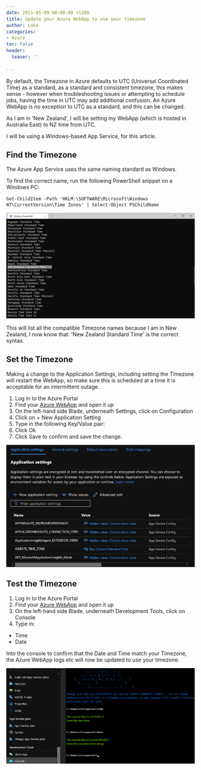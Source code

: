 ```yaml
---
date: 2021-05-09 00:00:00 +1200
title: Update your Azure WebApp to use your timezone
author: Luke
categories:
- Azure
toc: false
header:
  teaser: ''

---
```

By default, the Timezone in Azure defaults to UTC (Universal Coordinated Time) as a standard, as a standard and consistent timezone, this makes sense - however when troubleshooting issues or attempting to schedule jobs, having the time in UTC may add additional confusion. An Azure WebApp is no exception to UTC as a standard, and this can be changed.

As I am in 'New Zealand', I will be setting my WebApp (which is hosted in Australia East) to NZ time from UTC.

I will be using a Windows-based App Service, for this article.

## Find the Timezone

The Azure App Service uses the same naming standard as Windows.

To find the correct name, run the following PowerShell snippet on a Windows PC:

    Get-ChildItem -Path 'HKLM:\SOFTWARE\Microsoft\Windows NT\CurrentVersion\Time Zones' | Select-Object PSChildName

![](/uploads/windowsterminal_timezone.png)

This will list all the compatible Timezone names because I am in New Zealand, I now know that: 'New Zealand Standard Time' is the correct syntax.

## Set the Timezone

Making a change to the Application Settings, including setting the Timezone will restart the WebApp, so make sure this is scheduled at a time it is acceptable for an intermittent outage.

1. Log in to the Azure Portal
2. Find your [Azure WebApp]() and open it up
3. On the left-hand side Blade, underneath Settings, click on Configuration
4. Click on + New Application Setting
5. Type in the following Key/Value pair:
6. Click Ok
7. Click Save to confirm and save the change.

![Azure WebApp - Timezone](/uploads/azurewebapp_appsettingstimezone.png "Azure WebApp - Timezone")

## Test the Timezone

1. Log in to the Azure Portal
2. Find your [Azure WebApp]() and open it up
3. On the left-hand side Blade, underneath Development Tools, click on Console
4. Type in:

* Time
* Date

Into the console to confirm that the Date and Time match your Timezone, the Azure WebApp logs etc will now be updated to use your timezone.

![Azure App Service - Console](/uploads/azurewebapp_console_date.png "Azure App Service - Console")
